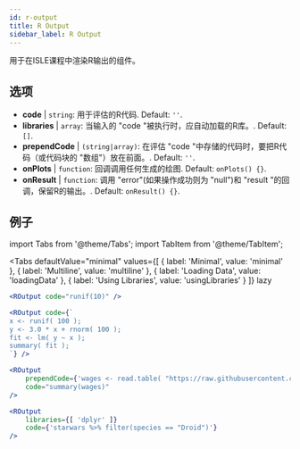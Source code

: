 ```yaml
---
id: r-output
title: R Output
sidebar_label: R Output
---
```


用于在ISLE课程中渲染R输出的组件。

## 选项

* __code__ | `string`: 用于评估的R代码. Default: `''`.
* __libraries__ | `array`: 当输入的 "code "被执行时，应自动加载的R库。. Default: `[]`.
* __prependCode__ | `(string|array)`: 在评估 "code "中存储的代码时，要把R代码（或代码块的 "数组"）放在前面。. Default: `''`.
* __onPlots__ | `function`: 回调调用任何生成的绘图. Default: `onPlots() {}`.
* __onResult__ | `function`: 调用 "error"(如果操作成功则为 "null")和 "result "的回调，保留R的输出。. Default: `onResult() {}`.


## 例子

import Tabs from '@theme/Tabs';
import TabItem from '@theme/TabItem';

<Tabs
    defaultValue="minimal"
    values={[
        { label: 'Minimal', value: 'minimal' },
        { label: 'Multiline', value: 'multiline' },
        { label: 'Loading Data', value: 'loadingData' },
        { label: 'Using Libraries', value: 'usingLibraries' }
    ]}
    lazy
>

<TabItem value="minimal" >

```jsx live
<ROutput code="runif(10)" />
```

</TabItem>

<TabItem value="multiline" >

```jsx live
<ROutput code={`
x <- runif( 100 );
y <- 3.0 * x + rnorm( 100 );
fit <- lm( y ~ x );
summary( fit );
`} />
```

</TabItem>

<TabItem value="loadingData" >

```jsx live
<ROutput 
    prependCode={'wages <- read.table( "https://raw.githubusercontent.com/stdlib-js/stdlib/develop/lib/node_modules/%40stdlib/datasets/berndt-cps-wages-1985/data/data.csv", header=TRUE, sep=",")'} 
    code="summary(wages)"
/>
```

</TabItem>

<TabItem value="usingLibraries" >

```jsx live
<ROutput 
    libraries={[ 'dplyr' ]}
    code={'starwars %>% filter(species == "Droid")'}
/>
```

</TabItem>

</Tabs>
